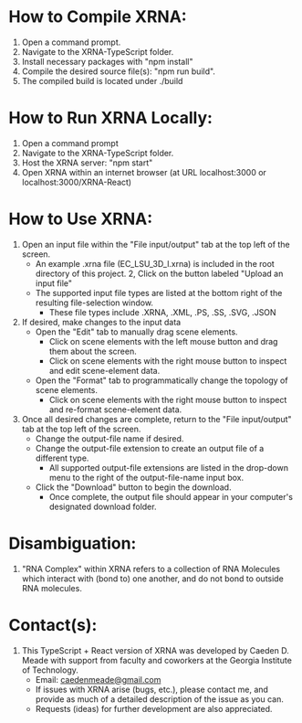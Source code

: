 # How to Compile XRNA:
1. Open a command prompt.
2. Navigate to the XRNA-TypeScript folder.
3. Install necessary packages with "npm install"
4. Compile the desired source file(s): "npm run build".
5. The compiled build is located under ./build

# How to Run XRNA Locally:
1. Open a command prompt
2. Navigate to the XRNA-TypeScript folder.
3. Host the XRNA server: "npm start"
4. Open XRNA within an internet browser (at URL localhost:3000 or localhost:3000/XRNA-React)

# How to Use XRNA:
1. Open an input file within the "File input/output" tab at the top left of the screen.
    * An example .xrna file (EC_LSU_3D_l.xrna) is included in the root directory of this project.
2, Click on the button labeled "Upload an input file"
    * The supported input file types are listed at the bottom right of the resulting file-selection window.
        * These file types include .XRNA, .XML, .PS, .SS, .SVG, .JSON
3. If desired, make changes to the input data
    * Open the "Edit" tab to manually drag scene elements.
        * Click on scene elements with the left mouse button and drag them about the screen.
        * Click on scene elements with the right mouse button to inspect and edit scene-element data.
    * Open the "Format" tab to programmatically change the topology of scene elements.
        * Click on scene elements with the right mouse button to inspect and re-format scene-element data.
4. Once all desired changes are complete, return to the "File input/output" tab at the top left of the screen.
    * Change the output-file name if desired.
    * Change the output-file extension to create an output file of a different type.
        * All supported output-file extensions are listed in the drop-down menu to the right of the output-file-name input box.
    * Click the "Download" button to begin the download.
        * Once complete, the output file should appear in your computer's designated download folder.

# Disambiguation:
1. "RNA Complex" within XRNA refers to a collection of RNA Molecules which interact with (bond to) one another, and do not bond to outside RNA molecules.

# Contact(s):
1. This TypeScript + React version of XRNA was developed by Caeden D. Meade with support from faculty and coworkers at the Georgia Institute of Technology.
    * Email: caedenmeade@gmail.com
    * If issues with XRNA arise (bugs, etc.), please contact me, and provide as much of a detailed description of the issue as you can.
    * Requests (ideas) for further development are also appreciated.